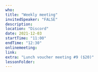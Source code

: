 ```yaml
---
who: 
title: "Weekly meeting"
invitedSpeaker: "FALSE"
description: 
location: "Discord"
date: 2021-12-03
startTime: "11:00"
endTime: "12:30"
onlinemeeting: 
link: 
extra: "Lunch voucher meeting #9 ($20)"
lessonFolder: 
---
```

